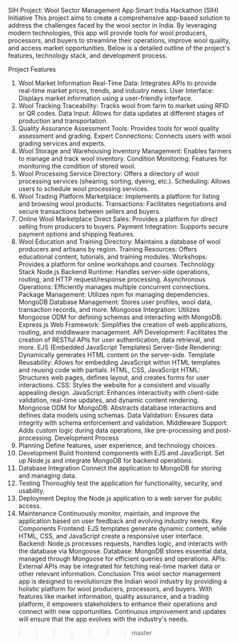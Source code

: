 SIH Project: Wool Sector Management App
Smart India Hackathon (SIH) Initiative
This project aims to create a comprehensive app-based solution to address the challenges faced by the wool sector in India. By leveraging modern technologies, this app will provide tools for wool producers, processors, and buyers to streamline their operations, improve wool quality, and access market opportunities. Below is a detailed outline of the project's features, technology stack, and development process.

Project Features
1. Wool Market Information
Real-Time Data: Integrates APIs to provide real-time market prices, trends, and industry news.
User Interface: Displays market information using a user-friendly interface.
2. Wool Tracking
Traceability: Tracks wool from farm to market using RFID or QR codes.
Data Input: Allows for data updates at different stages of production and transportation.
3. Quality Assurance
Assessment Tools: Provides tools for wool quality assessment and grading.
Expert Connections: Connects users with wool grading services and experts.
4. Wool Storage and Warehousing
Inventory Management: Enables farmers to manage and track wool inventory.
Condition Monitoring: Features for monitoring the condition of stored wool.
5. Wool Processing
Service Directory: Offers a directory of wool processing services (shearing, sorting, dyeing, etc.).
Scheduling: Allows users to schedule wool processing services.
6. Wool Trading Platform
Marketplace: Implements a platform for listing and browsing wool products.
Transactions: Facilitates negotiations and secure transactions between sellers and buyers.
7. Online Wool Marketplace
Direct Sales: Provides a platform for direct selling from producers to buyers.
Payment Integration: Supports secure payment options and shipping features.
8. Wool Education and Training
Directory: Maintains a database of wool producers and artisans by region.
Training Resources: Offers educational content, tutorials, and training modules.
Workshops: Provides a platform for online workshops and courses.
Technology Stack
Node.js
Backend Runtime: Handles server-side operations, routing, and HTTP request/response processing.
Asynchronous Operations: Efficiently manages multiple concurrent connections.
Package Management: Utilizes npm for managing dependencies.
MongoDB
Database Management: Stores user profiles, wool data, transaction records, and more.
Mongoose Integration: Utilizes Mongoose ODM for defining schemas and interacting with MongoDB.
Express.js
Web Framework: Simplifies the creation of web applications, routing, and middleware management.
API Development: Facilitates the creation of RESTful APIs for user authentication, data retrieval, and more.
EJS (Embedded JavaScript Templates)
Server-Side Rendering: Dynamically generates HTML content on the server-side.
Template Reusability: Allows for embedding JavaScript within HTML templates and reusing code with partials.
HTML, CSS, JavaScript
HTML: Structures web pages, defines layout, and creates forms for user interactions.
CSS: Styles the website for a consistent and visually appealing design.
JavaScript: Enhances interactivity with client-side validation, real-time updates, and dynamic content rendering.
Mongoose
ODM for MongoDB: Abstracts database interactions and defines data models using schemas.
Data Validation: Ensures data integrity with schema enforcement and validation.
Middleware Support: Adds custom logic during data operations, like pre-processing and post-processing.
Development Process
1. Planning
Define features, user experience, and technology choices.
2. Development
Build frontend components with EJS and JavaScript.
Set up Node.js and integrate MongoDB for backend operations.
3. Database Integration
Connect the application to MongoDB for storing and managing data.
4. Testing
Thoroughly test the application for functionality, security, and usability.
5. Deployment
Deploy the Node.js application to a web server for public access.
6. Maintenance
Continuously monitor, maintain, and improve the application based on user feedback and evolving industry needs.
Key Components
Frontend: EJS templates generate dynamic content, while HTML, CSS, and JavaScript create a responsive user interface.
Backend: Node.js processes requests, handles logic, and interacts with the database via Mongoose.
Database: MongoDB stores essential data, managed through Mongoose for efficient queries and operations.
APIs: External APIs may be integrated for fetching real-time market data or other relevant information.
Conclusion
This wool sector management app is designed to revolutionize the Indian wool industry by providing a holistic platform for wool producers, processors, and buyers. With features like market information, quality assurance, and a trading platform, it empowers stakeholders to enhance their operations and connect with new opportunities. Continuous improvement and updates will ensure that the app evolves with the industry's needs.
>>>>>>> master
